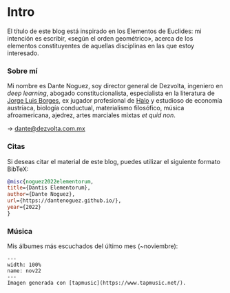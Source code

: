 # Intro
El título de este blog está inspirado en los Elementos de Euclides: mi intención es escribir, «según el orden geométrico», acerca de los elementos constituyentes de aquellas disciplinas en las que estoy interesado.

### Sobre mí
Mi nombre es Dante Noguez, soy director general de Dezvolta, ingeniero en *deep learning*, abogado constitucionalista, especialista en la literatura de [Jorge Luis Borges](https://www.amazon.com/Oh-tiempo-tus-pirámides-ensayos-ebook/dp/B08K3QGZTM/), ex jugador profesional de [Halo](https://halotracker.com/halo-infinite/profile/xbl/Magnustein/overview) y estudioso de economía austríaca, biología conductual, materialismo filosófico, música afroamericana, ajedrez, artes marciales mixtas *et quid non*.

$\rightarrow$ dante@dezvolta.com.mx

### Citas
Si deseas citar el material de este blog, puedes utilizar el siguiente formato BibTeX:

```bibtex
@misc{noguez2022elementorum,
title={Dantis Elementorum},
author={Dante Noguez},
url={https://dantenoguez.github.io/},
year={2022}
}
```

### Música
Mis álbumes más escuchados del último mes (~noviembre):
```{figure} img/nov22.jpeg
---
width: 100%
name: nov22
---
Imagen generada con [tapmusic](https://www.tapmusic.net/).
```
